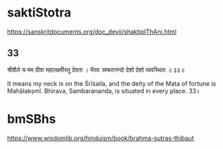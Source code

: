 
# saktiStotra
https://sanskritdocuments.org/doc_devii/shaktipIThAni.html
## 33
श्रीशैले च मम ग्रीवा महालक्ष्मीस्तु देवता ।
भैरवः सम्बरानन्दो देशो देशो व्यवस्थितः ॥ ३३॥

It means my neck is on the Śrīśaila, and the deity of the Mata of fortune is Mahālakṣmī.
Bhirava, Sambarananda, is situated in every place. 33॥

# bmSBhs
https://www.wisdomlib.org/hinduism/book/brahma-sutras-thibaut


